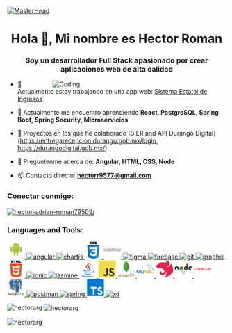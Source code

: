 [![MasterHead](https://miro.medium.com/max/1400/1*GNFNf_V7rj_C2YUCeZNzsw.jpeg)](https://github.com/HectorARG)
<h1 align="center">Hola 👋, Mi nombre es Hector Roman</h1>
<h3 align="center">Soy un desarrollador Full Stack apasionado por crear aplicaciones web de alta calidad</h3>
<img align="right" alt="Coding" width="400" src="https://scontent.fcul3-1.fna.fbcdn.net/v/t39.30808-6/333055398_1372494963485766_4576582652006791774_n.jpg?_nc_cat=110&ccb=1-7&_nc_sid=730e14&_nc_eui2=AeGZN5Tqibt11--ruDtBhrAoAB7S0IMtnPwAHtLQgy2c_NdVyjxJUmbjiPCRlaIm82fMuvBb2dFqJIDN_K_NenWU&_nc_ohc=IK-Rj8VdwJEAX8w12Vq&tn=m1YxYOmLSAiE8HCs&_nc_ht=scontent.fcul3-1.fna&oh=00_AfC6Cjq15c7_KOXWDAq0wR4-MR-ZpJHYoABn8GSc-dg_UQ&oe=64022A6E">


- 🔭 Actualmente estoy trabajando en una app web: [Sistema Estatal de Ingresos](https://sistemaingresos.durango.gob.mx/)

- 🌱 Actualmente me encuentro aprendiendo **React, PostgreSQL, Spring Boot, Spring Security, Microservicios**

- 👯 Proyectos en los que he colaborado [SIER and API Durango Digital](https://entregarecepcion.durango.gob.mx/login, https://durangodigital.gob.mx/)

- 💬 Preguntenme acerca de: **Angular, HTML, CSS, Node**

- 📫 Contacto directo: **hectorr9577@gmail.com**

<h3 align="left">Conectar conmigo:</h3>
<p align="left">
<a href="https://linkedin.com/in/hector-adrian-roman79509/" target="blank"><img align="center" src="https://raw.githubusercontent.com/rahuldkjain/github-profile-readme-generator/master/src/images/icons/Social/linked-in-alt.svg" alt="hector-adrian-roman79509/" height="30" width="40" /></a>
</p>

<h3 align="left">Languages and Tools:</h3>
<p align="left"> <a href="https://developer.android.com" target="_blank" rel="noreferrer"> <img src="https://raw.githubusercontent.com/devicons/devicon/master/icons/android/android-original-wordmark.svg" alt="android" width="40" height="40"/> </a> <a href="https://angular.io" target="_blank" rel="noreferrer"> <img src="https://angular.io/assets/images/logos/angular/angular.svg" alt="angular" width="40" height="40"/> </a> <a href="https://www.chartjs.org" target="_blank" rel="noreferrer"> <img src="https://www.chartjs.org/media/logo-title.svg" alt="chartjs" width="40" height="40"/> </a> <a href="https://www.w3schools.com/css/" target="_blank" rel="noreferrer"> <img src="https://raw.githubusercontent.com/devicons/devicon/master/icons/css3/css3-original-wordmark.svg" alt="css3" width="40" height="40"/> </a> <a href="https://expressjs.com" target="_blank" rel="noreferrer"> <img src="https://raw.githubusercontent.com/devicons/devicon/master/icons/express/express-original-wordmark.svg" alt="express" width="40" height="40"/> </a> <a href="https://www.figma.com/" target="_blank" rel="noreferrer"> <img src="https://www.vectorlogo.zone/logos/figma/figma-icon.svg" alt="figma" width="40" height="40"/> </a> <a href="https://firebase.google.com/" target="_blank" rel="noreferrer"> <img src="https://www.vectorlogo.zone/logos/firebase/firebase-icon.svg" alt="firebase" width="40" height="40"/> </a> <a href="https://git-scm.com/" target="_blank" rel="noreferrer"> <img src="https://www.vectorlogo.zone/logos/git-scm/git-scm-icon.svg" alt="git" width="40" height="40"/> </a> <a href="https://graphql.org" target="_blank" rel="noreferrer"> <img src="https://www.vectorlogo.zone/logos/graphql/graphql-icon.svg" alt="graphql" width="40" height="40"/> </a> <a href="https://www.w3.org/html/" target="_blank" rel="noreferrer"> <img src="https://raw.githubusercontent.com/devicons/devicon/master/icons/html5/html5-original-wordmark.svg" alt="html5" width="40" height="40"/> </a> <a href="https://ionicframework.com" target="_blank" rel="noreferrer"> <img src="https://upload.wikimedia.org/wikipedia/commons/d/d1/Ionic_Logo.svg" alt="ionic" width="40" height="40"/> </a> <a href="https://jasmine.github.io/" target="_blank" rel="noreferrer"> <img src="https://www.vectorlogo.zone/logos/jasmine/jasmine-icon.svg" alt="jasmine" width="40" height="40"/> </a> <a href="https://www.java.com" target="_blank" rel="noreferrer"> <img src="https://raw.githubusercontent.com/devicons/devicon/master/icons/java/java-original.svg" alt="java" width="40" height="40"/> </a> <a href="https://developer.mozilla.org/en-US/docs/Web/JavaScript" target="_blank" rel="noreferrer"> <img src="https://raw.githubusercontent.com/devicons/devicon/master/icons/javascript/javascript-original.svg" alt="javascript" width="40" height="40"/> </a> <a href="https://www.mongodb.com/" target="_blank" rel="noreferrer"> <img src="https://raw.githubusercontent.com/devicons/devicon/master/icons/mongodb/mongodb-original-wordmark.svg" alt="mongodb" width="40" height="40"/> </a> <a href="https://www.mysql.com/" target="_blank" rel="noreferrer"> <img src="https://raw.githubusercontent.com/devicons/devicon/master/icons/mysql/mysql-original-wordmark.svg" alt="mysql" width="40" height="40"/> </a> <a href="https://nestjs.com/" target="_blank" rel="noreferrer"> <img src="https://raw.githubusercontent.com/devicons/devicon/master/icons/nestjs/nestjs-plain.svg" alt="nestjs" width="40" height="40"/> </a> <a href="https://nodejs.org" target="_blank" rel="noreferrer"> <img src="https://raw.githubusercontent.com/devicons/devicon/master/icons/nodejs/nodejs-original-wordmark.svg" alt="nodejs" width="40" height="40"/> </a> <a href="https://www.oracle.com/" target="_blank" rel="noreferrer"> <img src="https://raw.githubusercontent.com/devicons/devicon/master/icons/oracle/oracle-original.svg" alt="oracle" width="40" height="40"/> </a> <a href="https://www.postgresql.org" target="_blank" rel="noreferrer"> <img src="https://raw.githubusercontent.com/devicons/devicon/master/icons/postgresql/postgresql-original-wordmark.svg" alt="postgresql" width="40" height="40"/> </a> <a href="https://postman.com" target="_blank" rel="noreferrer"> <img src="https://www.vectorlogo.zone/logos/getpostman/getpostman-icon.svg" alt="postman" width="40" height="40"/> </a> <a href="https://spring.io/" target="_blank" rel="noreferrer"> <img src="https://www.vectorlogo.zone/logos/springio/springio-icon.svg" alt="spring" width="40" height="40"/> </a> <a href="https://www.typescriptlang.org/" target="_blank" rel="noreferrer"> <img src="https://raw.githubusercontent.com/devicons/devicon/master/icons/typescript/typescript-original.svg" alt="typescript" width="40" height="40"/> </a> <a href="https://www.adobe.com/products/xd.html" target="_blank" rel="noreferrer"> <img src="https://cdn.worldvectorlogo.com/logos/adobe-xd.svg" alt="xd" width="40" height="40"/> </a> </p>

<p><img align="left" src="https://github-readme-stats.vercel.app/api/top-langs?username=hectorarg&show_icons=true&locale=en&layout=compact" alt="hectorarg" /></p>

<p>&nbsp;<img align="center" src="https://github-readme-stats.vercel.app/api?username=hectorarg&show_icons=true&locale=en" alt="hectorarg" /></p>

<p><img align="center" src="https://github-readme-streak-stats.herokuapp.com/?user=hectorarg&" alt="hectorarg" /></p>
